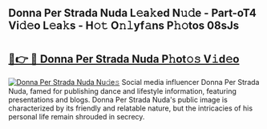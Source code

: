 ## Donna Per Strada Nuda L𝚎a𝚔ed N𝚞𝚍e - Part-oT4 Vi𝚍𝚎o L𝚎a𝚔s - H𝚘𝚝 O𝚗𝚕yf𝚊ns P𝚑𝚘tos 08sJs

# <h2><a href="http://kf24f8.oniu.top/?m=Donna+Per+Strada+Nuda">🔗👉 🔴 Donna Per Strada Nuda P𝚑ot𝚘𝚜 V𝚒d𝚎o</a></h2>

[![Donna Per Strada Nuda Nu𝚍e𝚜](https://i.imgur.com/0qMVB7G.gif)](http://kf24f8.oniu.top/?m=Donna+Per+Strada+Nuda)
Social media influencer Donna Per Strada Nuda, famed for publishing dance and lifestyle information, featuring presentations and blogs. Donna Per Strada Nuda's public image is characterized by its friendly and relatable nature, but the intricacies of his personal life remain shrouded in secrecy.  
